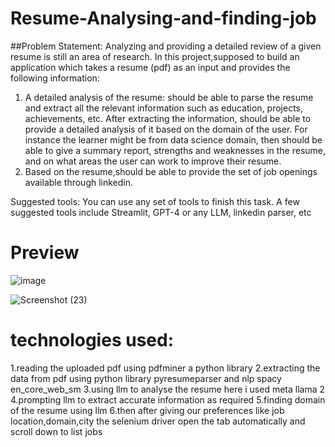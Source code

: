 # Resume-Analysing-and-finding-job
##Problem Statement: Analyzing and providing a detailed review of a given resume is still an
area of research. In this project,supposed to build an application which takes a resume
(pdf) as an input and provides the following information:

1. A detailed analysis of the resume: should be able to parse the resume and extract
all the relevant information such as education, projects, achievements, etc. After
extracting the information, should be able to provide a detailed analysis of it based
on the domain of the user. For instance the learner might be from data science domain,
then should be able to give a summary report, strengths and weaknesses in the
resume, and on what areas the user can work to improve their resume.
2. Based on the resume,should be able to provide the set of job openings available
through linkedin.

Suggested tools: You can use any set of tools to finish this task. A few suggested tools include
Streamlit, GPT-4 or any LLM, linkedin parser, etc

# Preview
![image](https://github.com/rameshkumar359/Resume-Analysing-and-finding-job/assets/96288285/a6519e3d-cb94-4cc2-a7cf-333873e7a773)

![Screenshot (23)](https://github.com/rameshkumar359/Resume-Analysing-and-finding-job/assets/96288285/65e72e10-892c-4ca1-986d-9929f98b1c07)

# technologies used:
1.reading the uploaded pdf using pdfminer a python library
2.extracting the data from pdf using python library pyresumeparser and nlp spacy en_core_web_sm
3.using llm to analyse the resume here i used meta llama 2
4.prompting llm to extract accurate information as required
5.finding domain of the resume using llm
6.then after giving our preferences like job location,domain,city the selenium driver open the tab automatically and scroll down to list jobs
